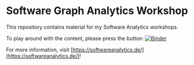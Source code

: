 # Software Graph Analytics Workshop

This repository contains material for my Software Analytics workshops.

To play around with the content, please press the button: [![Binder](https://mybinder.org/badge_logo.svg)](https://mybinder.org/v2/gh/feststelltaste/software-graph-analytics-workshop/HEAD?urlpath=%2Fnotebooks%2F)

For more information, visit [https://softwareanalytics.de/](https://softwareanalytics.de/)!
